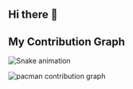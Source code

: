 ## Hi there 👋

<!--
**chandanjha34/chandanjha34** is a ✨ _special_ ✨ repository because its `README.md` (this file) appears on your GitHub profile.

Here are some ideas to get you started:

- 🔭 I’m currently working on ...
- 🌱 I’m currently learning ...
- 👯 I’m looking to collaborate on ...
- 🤔 I’m looking for help with ...
- 💬 Ask me about ...
- 📫 How to reach me: ...
- 😄 Pronouns: ...
- ⚡ Fun fact: ...
-->

## My Contribution Graph

![Snake animation](https://github.com/chandanjha34/chandanjha34/blob/output/github-contribution-grid-snake.svg)

<picture>
    <source media="(prefers-color-scheme: dark)" srcset="https://raw.githubusercontent.com/chandanjha34/chandanjha34/output/pacman-contribution-graph-dark.svg">
    <source media="(prefers-color-scheme: light)" srcset="https://raw.githubusercontent.com/chandanjha34/chandanjha34/output/pacman-contribution-graph.svg">
    <img alt="pacman contribution graph" src="https://raw.githubusercontent.com/chandanjha34/chandanjha34/output/pacman-contribution-graph.svg">
</picture>
